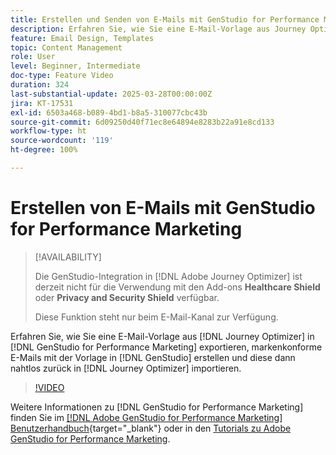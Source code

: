 ```yaml
---
title: Erstellen und Senden von E-Mails mit GenStudio for Performance Marketing
description: Erfahren Sie, wie Sie eine E-Mail-Vorlage aus Journey Optimizer in GenStudio for Performance Marketing exportieren, markenkonforme E-Mails mit der Vorlage in GenStudio erstellen und diese dann nahtlos zurück in Journey Optimizer importieren.
feature: Email Design, Templates
topic: Content Management
role: User
level: Beginner, Intermediate
doc-type: Feature Video
duration: 324
last-substantial-update: 2025-03-28T00:00:00Z
jira: KT-17531
exl-id: 6503a468-b089-4bd1-b8a5-310077cbc43b
source-git-commit: 6d09250d40f71ec8e64894e8283b22a91e8cd133
workflow-type: ht
source-wordcount: '119'
ht-degree: 100%

---
```


# Erstellen von E-Mails mit GenStudio for Performance Marketing

>[!AVAILABILITY]
>
>Die GenStudio-Integration in [!DNL Adobe Journey Optimizer] ist derzeit nicht für die Verwendung mit den Add-ons **Healthcare Shield** oder **Privacy and Security Shield** verfügbar.
>
>Diese Funktion steht nur beim E-Mail-Kanal zur Verfügung.

Erfahren Sie, wie Sie eine E-Mail-Vorlage aus [!DNL Journey Optimizer] in [!DNL GenStudio for Performance Marketing] exportieren, markenkonforme E-Mails mit der Vorlage in [!DNL GenStudio] erstellen und diese dann nahtlos zurück in [!DNL Journey Optimizer] importieren.

>[!VIDEO](https://video.tv.adobe.com/v/3456038/?learn=on&enablevpops)

Weitere Informationen zu [!DNL GenStudio for Performance Marketing] finden Sie im [[!DNL Adobe GenStudio for Performance Marketing] Benutzerhandbuch](https://experienceleague.adobe.com/de/docs/genstudio-for-performance-marketing/user-guide/home){target="_blank"} oder in den [Tutorials zu Adobe GenStudio for Performance Marketing](https://experienceleague.adobe.com/de/docs/genstudio-for-performance-marketing-learn/tutorials/overview).
